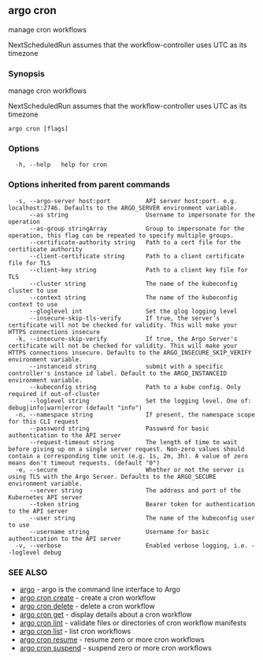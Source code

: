## argo cron

manage cron workflows

NextScheduledRun assumes that the workflow-controller uses UTC as its timezone

### Synopsis

manage cron workflows

NextScheduledRun assumes that the workflow-controller uses UTC as its timezone

```
argo cron [flags]
```

### Options

```
  -h, --help   help for cron
```

### Options inherited from parent commands

```
  -s, --argo-server host:port          API server host:port. e.g. localhost:2746. Defaults to the ARGO_SERVER environment variable.
      --as string                      Username to impersonate for the operation
      --as-group stringArray           Group to impersonate for the operation, this flag can be repeated to specify multiple groups.
      --certificate-authority string   Path to a cert file for the certificate authority
      --client-certificate string      Path to a client certificate file for TLS
      --client-key string              Path to a client key file for TLS
      --cluster string                 The name of the kubeconfig cluster to use
      --context string                 The name of the kubeconfig context to use
      --gloglevel int                  Set the glog logging level
      --insecure-skip-tls-verify       If true, the server's certificate will not be checked for validity. This will make your HTTPS connections insecure
  -k, --insecure-skip-verify           If true, the Argo Server's certificate will not be checked for validity. This will make your HTTPS connections insecure. Defaults to the ARGO_INSECURE_SKIP_VERIFY environment variable.
      --instanceid string              submit with a specific controller's instance id label. Default to the ARGO_INSTANCEID environment variable.
      --kubeconfig string              Path to a kube config. Only required if out-of-cluster
      --loglevel string                Set the logging level. One of: debug|info|warn|error (default "info")
  -n, --namespace string               If present, the namespace scope for this CLI request
      --password string                Password for basic authentication to the API server
      --request-timeout string         The length of time to wait before giving up on a single server request. Non-zero values should contain a corresponding time unit (e.g. 1s, 2m, 3h). A value of zero means don't timeout requests. (default "0")
  -e, --secure                         Whether or not the server is using TLS with the Argo Server. Defaults to the ARGO_SECURE environment variable.
      --server string                  The address and port of the Kubernetes API server
      --token string                   Bearer token for authentication to the API server
      --user string                    The name of the kubeconfig user to use
      --username string                Username for basic authentication to the API server
  -v, --verbose                        Enabled verbose logging, i.e. --loglevel debug
```

### SEE ALSO

* [argo](argo.md)	 - argo is the command line interface to Argo
* [argo cron create](argo_cron_create.md)	 - create a cron workflow
* [argo cron delete](argo_cron_delete.md)	 - delete a cron workflow
* [argo cron get](argo_cron_get.md)	 - display details about a cron workflow
* [argo cron lint](argo_cron_lint.md)	 - validate files or directories of cron workflow manifests
* [argo cron list](argo_cron_list.md)	 - list cron workflows
* [argo cron resume](argo_cron_resume.md)	 - resume zero or more cron workflows
* [argo cron suspend](argo_cron_suspend.md)	 - suspend zero or more cron workflows

